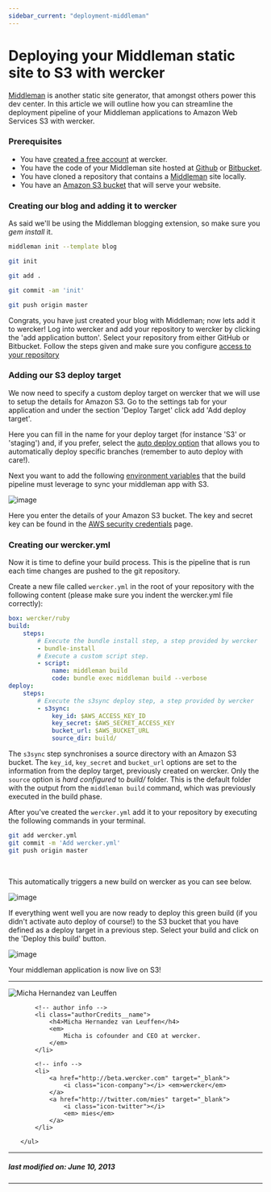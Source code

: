 ```yaml
---
sidebar_current: "deployment-middleman"
---
```

# Deploying your Middleman static site to S3 with wercker
[Middleman](http://middlemanapp.com) is another static site generator, that amongst others power this dev center. In this article we will outline how you can streamline the deployment pipeline of your Middleman applications to Amazon Web Services S3 with wercker.

### Prerequisites

* You have [created a free account](https://app.wercker.com/users/new/) at wercker.
* You have the code of your Middleman site hosted at [Github](http://github.com) or [Bitbucket](http://bitbucket.com).
* You have cloned a repository that contains a [Middleman](http://middlemanapp.com) site locally.
* You have an [Amazon S3 bucket](http://docs.aws.amazon.com/AmazonS3/latest/dev/HostingWebsiteOnS3Setup.html) that will serve your website.

### Creating our blog and adding it to wercker

As said we'll be using the Middleman blogging extension, so make sure you *gem install* it.

```bash
middleman init --template blog

git init

git add .

git commit -am 'init'

git push origin master
```

Congrats, you have just created your blog with Middleman; now lets add it to wercker! Log into wercker and add your repository to wercker by clicking the 'add application button'. Select your repository from either GitHub or Bitbucket. Follow the steps given and make sure you configure [access to your repository](/articles/gettingstarted/web.html)


### Adding our S3 deploy target

We now need to specify a custom deploy target on wercker that we will use to setup the details for Amazon S3. Go to the settings tab for your application and under the section 'Deploy Target' click add 'Add deploy target'.

Here you can fill in the name for your deploy target (for instance 'S3' or 'staging') and, if you prefer, select the [auto deploy option](http://blog.wercker.com/2013/06/05/Autodeployment.html) that allows you to automatically deploy specific branches (remember to auto deploy with care!).

Next you want to add the following [environment variables](http://12factor.net/config) that the build pipeline must leverage to sync your middleman app with S3.

![image](http://f.cl.ly/items/1z3B0Y221P1i2M1u1f1q/Screen%20Shot%202013-06-07%20at%204.02.29%20PM.png)

Here you enter the details of your Amazon S3 bucket. The key and secret key can be found in the [AWS security credentials](https://portal.aws.amazon.com/gp/aws/securityCredentials) page.

### Creating our wercker.yml

Now it is time to define your build process. This is the pipeline that is run each time changes are pushed to the git repository.

Create a new file called `wercker.yml` in the root of your repository with the following content (please make sure you indent the wercker.yml file correctly):

```yaml
box: wercker/ruby
build:
    steps:
        # Execute the bundle install step, a step provided by wercker
        - bundle-install
        # Execute a custom script step.
        - script:
            name: middleman build
            code: bundle exec middleman build --verbose
deploy:
    steps:
        # Execute the s3sync deploy step, a step provided by wercker
        - s3sync:
            key_id: $AWS_ACCESS_KEY_ID
            key_secret: $AWS_SECRET_ACCESS_KEY
            bucket_url: $AWS_BUCKET_URL
            source_dir: build/
```

The `s3sync` step synchronises a source directory with an Amazon S3 bucket. The `key_id`, `key_secret` and `bucket_url` options are set to the information from the deploy target, previously created on wercker. Only the `source` option is _hard configured_  to *build/* folder. This is the default folder with the output from the `middleman build` command, which was previously executed in the build phase.

After you've created the `wercker.yml` add it to your repository by executing the following commands in your terminal.

```bash
git add wercker.yml
git commit -m 'Add wercker.yml'
git push origin master
```
</br>

This automatically triggers a new build on wercker as you can see below.

![image](http://f.cl.ly/items/3z2N3k1B1E1l2C1V0B0j/Screen%20Shot%202013-06-07%20at%204.24.46%20PM.png)

If everything went well you are now ready to deploy this green build (if you didn't activate auto deploy of course!) to the S3 bucket that you have defined as a deploy target in a previous step. Select your build and click on the 'Deploy this build' button.

![image](http://f.cl.ly/items/3q2h0M333o0k2K3l2P2a/Screen%20Shot%202013-06-07%20at%204.35.06%20PM.png)

Your middleman application is now live on S3!

-------

<div class="authorCredits">
    <span class="profile-picture">
        <img src="https://secure.gravatar.com/avatar/d4b19718f9748779d7cf18c6303dc17f?d=identicon&s=192" alt="Micha Hernandez van Leuffen"/>
    </span>
    <ul class="authorCredits">

        <!-- author info -->
        <li class="authorCredits__name">
            <h4>Micha Hernandez van Leuffen</h4>
            <em>
                Micha is cofounder and CEO at wercker.
            </em>
        </li>

        <!-- info -->
        <li>
            <a href="http://beta.wercker.com" target="_blank">
                <i class="icon-company"></i> <em>wercker</em>
            </a>
            <a href="http://twitter.com/mies" target="_blank">
                <i class="icon-twitter"></i>
                <em> mies</em>
            </a>
        </li>

    </ul>
</div>

-------
##### last modified on: June 10, 2013
-------
